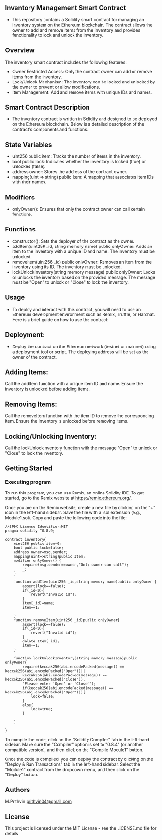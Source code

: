 ## Inventory Management Smart Contract
- This repository contains a Solidity smart contract for managing an inventory system on the Ethereum blockchain. The contract allows the owner to add and remove items from the inventory and provides functionality to lock and unlock the inventory.

## Overview
The inventory smart contract includes the following features:

- Owner Restricted Access: Only the contract owner can add or remove items from the inventory.
- Lock/Unlock Mechanism: The inventory can be locked and unlocked by the owner to prevent or allow modifications.
- Item Management: Add and remove items with unique IDs and names.
## Smart Contract Description
- The inventory contract is written in Solidity and designed to be deployed on the Ethereum blockchain. Below is a detailed description of the contract's components and functions.

## State Variables
- uint256 public item: Tracks the number of items in the inventory.
- bool public lock: Indicates whether the inventory is locked (true) or unlocked (false).
- address owner: Stores the address of the contract owner.
- mapping(uint => string) public Item: A mapping that associates item IDs with their names.
## Modifiers
- onlyOwner(): Ensures that only the contract owner can call certain functions.
## Functions
- constructor(): Sets the deployer of the contract as the owner.
- addItem(uint256 _id, string memory name) public onlyOwner: Adds an item to the inventory with a unique ID and name. The inventory must be unlocked.
- removeItem(uint256 _id) public onlyOwner: Removes an item from the inventory using its ID. The inventory must be unlocked.
- lockUnlockInventory(string memory message) public onlyOwner: Locks or unlocks the inventory based on the provided message. The message must be "Open" to unlock or "Close" to lock the inventory.
## Usage
- To deploy and interact with this contract, you will need to use an Ethereum development environment such as Remix, Truffle, or Hardhat. Here is a brief guide on how to use the contract:

## Deployment:

- Deploy the contract on the Ethereum network (testnet or mainnet) using a deployment tool or script.
The deploying address will be set as the owner of the contract.
## Adding Items:

Call the addItem function with a unique item ID and name. Ensure the inventory is unlocked before adding items.
## Removing Items:

Call the removeItem function with the item ID to remove the corresponding item. Ensure the inventory is unlocked before removing items.
## Locking/Unlocking Inventory:

Call the lockUnlockInventory function with the message "Open" to unlock or "Close" to lock the inventory.

## Getting Started

### Executing program

To run this program, you can use Remix, an online Solidity IDE. To get started, go to the Remix website at https://remix.ethereum.org/.

Once you are on the Remix website, create a new file by clicking on the "+" icon in the left-hand sidebar. Save the file with a .sol extension (e.g., Module1.sol). Copy and paste the following code into the file:

```solidity
//SPDX-License-Identifier:MIT
pragma solidity ^0.8.9;

contract inventory{
    uint256 public item=0;
    bool public lock=false;
    address owner=msg.sender;
    mapping(uint=>string)public Item;
    modifier onlyOwner() {
        require(msg.sender==owner,"Only owner can call");
        _;
    }

    function addItem(uint256 _id,string memory name)public onlyOwner {
        assert(lock==false);
        if(_id<0){
            revert("Invalid id");
        }
        Item[_id]=name;
        item+=1;

    }
    function removeItem(uint256 _id)public onlyOwner{
        assert(lock==false);
        if(_id<0){
            revert("Invalid id");
        }
        delete Item[_id];
        item-=1;
    }
    
    function lockUnlockInventory(string memory message)public onlyOwner{
        require(keccak256(abi.encodePacked(message)) == keccak256(abi.encodePacked("Open"))||
        keccak256(abi.encodePacked(message)) == keccak256(abi.encodePacked("Close")),
        "Please enter 'Open' or 'Close'");
        if(keccak256(abi.encodePacked(message)) == keccak256(abi.encodePacked("Open"))){
            lock=false;
        }
        else{
            lock=true;
        }
        
    }
    
}

```

To compile the code, click on the "Solidity Compiler" tab in the left-hand sidebar. Make sure the "Compiler" option is set to "0.8.4" (or another compatible version), and then click on the "Compile Module1" button.

Once the code is compiled, you can deploy the contract by clicking on the "Deploy & Run Transactions" tab in the left-hand sidebar. Select the "Module1" contract from the dropdown menu, and then click on the "Deploy" button.



## Authors

M.Prithvin
prithvin04@gmail.com


## License

This project is licensed under the MIT License - see the LICENSE.md file for details
